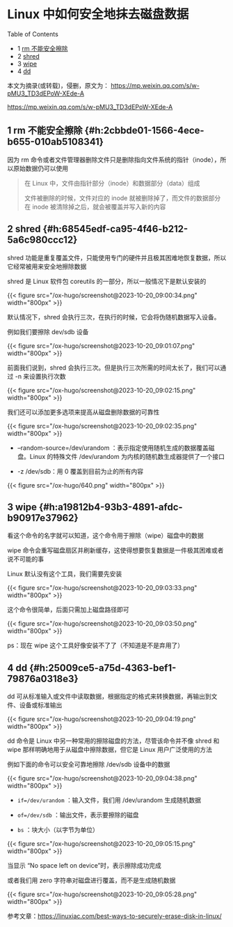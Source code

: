 # Linux 中如何安全地抹去磁盘数据


<div class="ox-hugo-toc toc has-section-numbers">

<div class="heading">Table of Contents</div>

- <span class="section-num">1</span> [rm 不能安全擦除](#h:2cbbde01-1566-4ece-b655-010ab5108341)
- <span class="section-num">2</span> [shred](#h:68545edf-ca95-4f46-b212-5a6c980ccc12)
- <span class="section-num">3</span> [wipe](#h:a19812b4-93b3-4891-afdc-b90917e37962)
- <span class="section-num">4</span> [dd](#h:25009ce5-a75d-4363-bef1-79876a0318e3)

</div>
<!--endtoc-->


本文为摘录(或转载)，侵删，原文为： https://mp.weixin.qq.com/s/w-pMU3_TD3dEPoW-XEde-A

<https://mp.weixin.qq.com/s/w-pMU3_TD3dEPoW-XEde-A>


## <span class="section-num">1</span> rm 不能安全擦除 {#h:2cbbde01-1566-4ece-b655-010ab5108341}

因为 rm 命令或者文件管理器删除文件只是删除指向文件系统的指针（inode），所以原始数据仍可以使用

> 在 Linux 中，文件由指针部分（inode）和数据部分（data）组成
>
> 文件被删除的时候，文件对应的 inode 就被删除掉了，而文件的数据部分在 inode 被清除掉之后，就会被覆盖并写入新的内容


## <span class="section-num">2</span> shred {#h:68545edf-ca95-4f46-b212-5a6c980ccc12}

shred 功能是重复覆盖文件，只能使用专门的硬件并且极其困难地恢复数据，所以它经常被用来安全地擦除数据

shred 是 Linux 软件包 coreutils 的一部分，所以一般情况下是默认安装的

<a id="figure--fig:screenshot@2023-10-20-09:00:34"></a>

{{< figure src="/ox-hugo/screenshot@2023-10-20_09:00:34.png" width="800px" >}}

默认情况下，shred 会执行三次，在执行的时候，它会将伪随机数据写入设备。

例如我们要擦除 dev/sdb 设备

<a id="figure--fig:screenshot@2023-10-20-09:01:07"></a>

{{< figure src="/ox-hugo/screenshot@2023-10-20_09:01:07.png" width="800px" >}}

前面我们说到，shred 会执行三次。但是执行三次所需的时间太长了，我们可以通过 -n 来设置执行次数

<a id="figure--fig:screenshot@2023-10-20-09:02:15"></a>

{{< figure src="/ox-hugo/screenshot@2023-10-20_09:02:15.png" width="800px" >}}

我们还可以添加更多选项来提高从磁盘删除数据的可靠性

<a id="figure--fig:screenshot@2023-10-20-09:02:35"></a>

{{< figure src="/ox-hugo/screenshot@2023-10-20_09:02:35.png" width="800px" >}}

-   &#x2013;random-source=/dev/urandom ：表示指定使用随机生成的数据覆盖磁盘。Linux 的特殊文件
    /dev/urandom 为内核的随机数生成器提供了一个接口

-   -z /dev/sdb：用 0 覆盖到目前为止的所有内容

{{< figure src="/ox-hugo/640.png" width="800px" >}}


## <span class="section-num">3</span> wipe {#h:a19812b4-93b3-4891-afdc-b90917e37962}

看这个命令的名字就可以知道，这个命令用于擦除（wipe）磁盘中的数据

wipe 命令会重写磁盘扇区并刷新缓存，这使得想要恢复数据是一件极其困难或者说不可能的事

Linux 默认没有这个工具，我们需要先安装

<a id="figure--fig:screenshot@2023-10-20-09:03:33"></a>

{{< figure src="/ox-hugo/screenshot@2023-10-20_09:03:33.png" width="800px" >}}

这个命令很简单，后面只需加上磁盘路径即可

<a id="figure--fig:screenshot@2023-10-20-09:03:50"></a>

{{< figure src="/ox-hugo/screenshot@2023-10-20_09:03:50.png" width="800px" >}}

ps：现在 wipe 这个工具好像安装不了了（不知道是不是弃用了）


## <span class="section-num">4</span> dd {#h:25009ce5-a75d-4363-bef1-79876a0318e3}

dd 可从标准输入或文件中读取数据，根据指定的格式来转换数据，再输出到文件、设备或标准输出

<a id="figure--fig:screenshot@2023-10-20-09:04:19"></a>

{{< figure src="/ox-hugo/screenshot@2023-10-20_09:04:19.png" width="800px" >}}

dd 命令是 Linux 中另一种常用的擦除磁盘的方法，尽管该命令并不像 shred 和 wipe 那样明确地用于从磁盘中擦除数据，但它是 Linux 用户广泛使用的方法

例如下面的命令可以安全可靠地擦除 /dev/sdb 设备中的数据

<a id="figure--fig:screenshot@2023-10-20-09:04:38"></a>

{{< figure src="/ox-hugo/screenshot@2023-10-20_09:04:38.png" width="800px" >}}

-   `if=/dev/urandom` ：输入文件，我们用 /dev/urandom 生成随机数据

-   `of=/dev/sdb` ：输出文件，表示要擦除的磁盘

-   `bs` ：块大小（以字节为单位）

<a id="figure--fig:screenshot@2023-10-20-09:05:15"></a>

{{< figure src="/ox-hugo/screenshot@2023-10-20_09:05:15.png" width="800px" >}}

当显示 “No space left on device”时，表示擦除成功完成

或者我们用 zero 字符串对磁盘进行覆盖，而不是生成随机数据

<a id="figure--fig:screenshot@2023-10-20-09:05:28"></a>

{{< figure src="/ox-hugo/screenshot@2023-10-20_09:05:28.png" width="800px" >}}

参考文章：<https://linuxiac.com/best-ways-to-securely-erase-disk-in-linux/>


